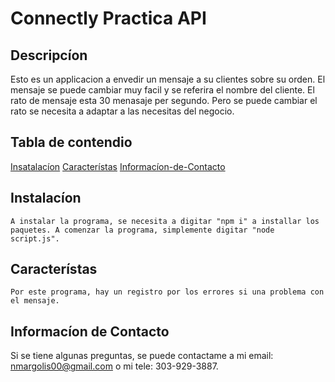 # Connectly Practica API

## Descripcíon

Esto es un applicacion a envedir un mensaje a su clientes sobre su orden. El mensaje se puede cambiar muy facil y se referira el nombre del cliente. El rato de mensaje esta 30 menasaje per segundo. Pero se puede cambiar el rato se necesita a adaptar a las necesitas del negocio.

## Tabla de contendio

[Insatalacíon](#instalacíon)
[Característas](#característas)
[Informacíon-de-Contacto](#informacíon-de-contacto)

## Instalacíon

    A instalar la programa, se necesita a digitar "npm i" a installar los paquetes. A comenzar la programa, simplemente digitar "node script.js".
## Característas

    Por este programa, hay un registro por los errores si una problema con el mensaje.

## Informacíon de Contacto

Si se tiene algunas preguntas, se puede contactame a mi email: nmargolis00@gmail.com o mi tele: 303-929-3887.